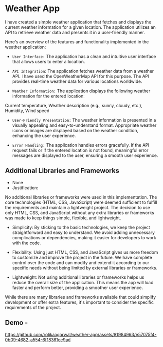 # Weather App
I have created a simple weather application that fetches and displays the current weather information for a given location. The application utilizes an API to retrieve weather data and presents it in a user-friendly manner.

Here's an overview of the features and functionality implemented in the weather application:

- `User Interface:` The application has a clean and intuitive user interface that allows users to enter a location.

- `API Integration`: The application fetches weather data from a weather API. I have used the OpenWeatherMap API for this purpose. The API provides real-time weather data for various locations worldwide.

- `Weather Information:` The application displays the following weather information for the entered location:

Current temperature,
Weather description (e.g., sunny, cloudy, etc.),
Humidity,
Wind speed 

- `User-Friendly Presentation:` The weather information is presented in a visually appealing and easy-to-understand format. Appropriate weather icons or images are displayed based on the weather condition, enhancing the user experience.

- `Error Handling:` The application handles errors gracefully. If the API request fails or if the entered location is not found, meaningful error messages are displayed to the user, ensuring a smooth user experience.
## Additional Libraries and Frameworks
- None 
- Justification:

No additional libraries or frameworks were used in this implementation. The core technologies (HTML, CSS, JavaScript) were deemed sufficient to fulfill the requirements and maintain a lightweight project.
The decision to use only HTML, CSS, and JavaScript without any extra libraries or frameworks was made to keep things simple, flexible, and lightweight.

- Simplicity: By sticking to the basic technologies, we keep the project straightforward and easy to understand. We avoid adding unnecessary complications or dependencies, making it easier for developers to work with the code.

- Flexibility: Using just HTML, CSS, and JavaScript gives us more freedom to customize and improve the project in the future. We have complete control over the code and can modify and extend it according to our specific needs without being limited by external libraries or frameworks.

- Lightweight: Not using additional libraries or frameworks helps us reduce the overall size of the application. This means the app will load faster and perform better, providing a smoother user experience.

While there are many libraries and frameworks available that could simplify development or offer extra features, it's important to consider the specific requirements of the project.


## Demo - 


https://github.com/rolikaagarwal/weather-app/assets/81984963/e57075f4-0b09-4682-a554-6f18361ce9ad

